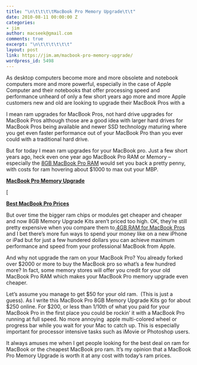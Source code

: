 ```yaml
---
title: "\n\t\t\t\tMacBook Pro Memory Upgrade\t\t"
date: 2010-08-11 00:00:00 Z
categories:
- jim
author: macseek@gmail.com
comments: true
excerpt: "\n\t\t\t\t\t\t"
layout: post
link: https://jim.am/macbook-pro-memory-upgrade/
wordpress_id: 5498
---
```


As desktop computers become more and more obsolete and notebook computers more and more powerful, especially in the case of Apple Computer and their notebooks that offer processing speed and performance unheard of only a few short years ago more and more Apple customers new and old are looking to upgrade their MacBook Pros with a




I mean ram upgrades for MacBook Pros, not hard drive upgrades for MacBook Pros although those are a good idea with larger hard drives for MacBook Pros being available and newer SSD technology maturing where you get even faster performance out of your MacBook Pro than you ever could with a traditional hard drive.




But for today I mean ram upgrades for your MacBook pro. Just a few short years ago, heck even one year ago MacBook Pro RAM or Memory – especially the [8GB MacBook Pro RAM](http://www.jim.am/memory/MacBook_Pro_KITS_(1066_DDR3)-8gb/) would set you back a pretty penny, with costs for ram hovering about $1000 to max out your MBP.




**[MacBook Pro Memory Upgrade](http://www.jim.am/memory/MacBook_Pro_(1066_DDR3)/)**




[  

**[Best MacBook Pro Prices]("http://www.amazon.com/gp/product/B002QQ8H8I/ref=as_li_ss_tl?ie=UTF8&tag=ramseeker-20&linkCode=as2&camp=1789&creative=390957&creativeASIN=B002QQ8H8I)**




But over time the bigger ram chips or modules get cheaper and cheaper and now 8GB Memory Upgrade Kits aren’t priced too high. OK, they’re still pretty expensive when you compare them to[ 4GB RAM for MacBook Pros](http://www.jim.am/memory/MacBook_Pro_KITS_(1066_DDR3)-4gb/) and I bet there’s more fun ways to spend your money like on a new iPhone or iPad but for just a few hundered dollars you can achieve maximum performance and speed from your professional MacBook from Apple.




And why not upgrade the ram on your MacBook Pro? You already forked over $2000 or more to buy the MacBook pro so what’s a few hundred more? In fact, some memory stores will offer you credit for your old MacBook Pro RAM which makes your MacBook Pro memory upgrade even cheaper.




Let’s assume you manage to get $50 for your old ram.  (This is just a guess). As I write this MacBook Pro 8GB Memory Upgrade Kits go for about $250 online. For $200, or less than 1/10th of what you paid for your MacBook Pro in the first place you could be rockin’ it with a MacBook Pro running at full speed. No more annoying  apple multi-colored wheel or progress bar while you wait for your Mac to catch up. This is especially important for processor intensive tasks such as iMovie or Photoshop users.




It always amuses me when I get people looking for the best deal on ram for MacBook or the cheapest MacBook pro ram. It’s my opinion that a MacBook Pro Memory Upgrade is worth it at any cost with today’s ram prices.


		
